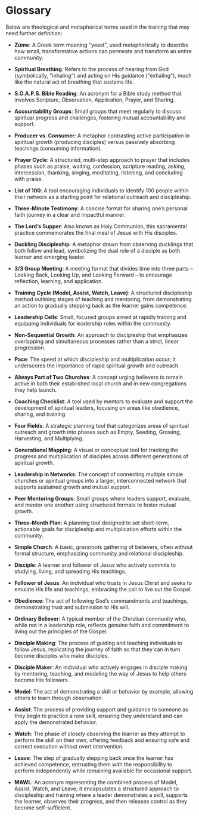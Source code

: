 # Glossary

Below are theological and metaphorical terms used in the training that may need further definition:

- **Zúme**: A Greek term meaning "yeast", used metaphorically to describe how small, transformative actions can permeate and transform an entire community.
- **Spiritual Breathing**: Refers to the process of hearing from God (symbolically, "inhaling") and acting on His guidance ("exhaling"), much like the natural act of breathing that sustains life.
- **S.O.A.P.S. Bible Reading**: An acronym for a Bible study method that involves Scripture, Observation, Application, Prayer, and Sharing.
- **Accountability Groups**: Small groups that meet regularly to discuss spiritual progress and challenges, fostering mutual accountability and support.
- **Producer vs. Consumer**: A metaphor contrasting active participation in spiritual growth (producing disciples) versus passively absorbing teachings (consuming information).
- **Prayer Cycle**: A structured, multi-step approach to prayer that includes phases such as praise, waiting, confession, scripture reading, asking, intercession, thanking, singing, meditating, listening, and concluding with praise.
- **List of 100**: A tool encouraging individuals to identify 100 people within their network as a starting point for relational outreach and discipleship.
- **Three‑Minute Testimony**: A concise format for sharing one’s personal faith journey in a clear and impactful manner.
- **The Lord’s Supper**: Also known as Holy Communion, this sacramental practice commemorates the final meal of Jesus with His disciples.
- **Duckling Discipleship**: A metaphor drawn from observing ducklings that both follow and lead, symbolizing the dual role of a disciple as both learner and emerging leader.
- **3/3 Group Meeting**: A meeting format that divides time into three parts – Looking Back, Looking Up, and Looking Forward – to encourage reflection, learning, and application.
- **Training Cycle (Model, Assist, Watch, Leave)**: A structured discipleship method outlining stages of teaching and mentoring, from demonstrating an action to gradually stepping back as the learner gains competence.
- **Leadership Cells**: Small, focused groups aimed at rapidly training and equipping individuals for leadership roles within the community.
- **Non‑Sequential Growth**: An approach to discipleship that emphasizes overlapping and simultaneous processes rather than a strict, linear progression.
- **Pace**: The speed at which discipleship and multiplication occur; it underscores the importance of rapid spiritual growth and outreach.
- **Always Part of Two Churches**: A concept urging believers to remain active in both their established local church and in new congregations they help launch.
- **Coaching Checklist**: A tool used by mentors to evaluate and support the development of spiritual leaders, focusing on areas like obedience, sharing, and training.
- **Four Fields**: A strategic planning tool that categorizes areas of spiritual outreach and growth into phases such as Empty, Seeding, Growing, Harvesting, and Multiplying.
- **Generational Mapping**: A visual or conceptual tool for tracking the progress and multiplication of disciples across different generations of spiritual growth.
- **Leadership in Networks**: The concept of connecting multiple simple churches or spiritual groups into a larger, interconnected network that supports sustained growth and mutual support.
- **Peer Mentoring Groups**: Small groups where leaders support, evaluate, and mentor one another using structured formats to foster mutual growth.
- **Three‑Month Plan**: A planning tool designed to set short-term, actionable goals for discipleship and multiplication efforts within the community.

- **Simple Church**: A basic, grassroots gathering of believers, often without formal structure, emphasizing community and relational discipleship.
- **Disciple**: A learner and follower of Jesus who actively commits to studying, living, and spreading His teachings.
- **Follower of Jesus**: An individual who trusts in Jesus Christ and seeks to emulate His life and teachings, embracing the call to live out the Gospel.
- **Obedience**: The act of following God’s commandments and teachings, demonstrating trust and submission to His will.
- **Ordinary Believer**: A typical member of the Christian community who, while not in a leadership role, reflects genuine faith and commitment to living out the principles of the Gospel.
- **Disciple Making**: The process of guiding and teaching individuals to follow Jesus, replicating the journey of faith so that they can in turn become disciples who make disciples.
- **Disciple Maker**: An individual who actively engages in disciple making by mentoring, teaching, and modeling the way of Jesus to help others become His followers.

- **Model**: The act of demonstrating a skill or behavior by example, allowing others to learn through observation.
- **Assist**: The process of providing support and guidance to someone as they begin to practice a new skill, ensuring they understand and can apply the demonstrated behavior.
- **Watch**: The phase of closely observing the learner as they attempt to perform the skill on their own, offering feedback and ensuring safe and correct execution without overt intervention.
- **Leave**: The step of gradually stepping back once the learner has achieved competence, entrusting them with the responsibility to perform independently while remaining available for occasional support.
- **MAWL**: An acronym representing the combined process of Model, Assist, Watch, and Leave; it encapsulates a structured approach to discipleship and training where a leader demonstrates a skill, supports the learner, observes their progress, and then releases control as they become self-sufficient.

